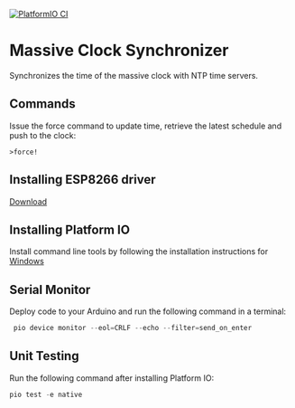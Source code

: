 [![PlatformIO CI](https://github.com/matthewturner/massive-clock/actions/workflows/platformio.yml/badge.svg)](https://github.com/matthewturner/massive-clock/actions/workflows/platformio.yml)

# Massive Clock Synchronizer

Synchronizes the time of the massive clock with NTP time servers.

## Commands

Issue the force command to update time, retrieve the latest schedule and push to the clock:

`>force!`

## Installing ESP8266 driver

[Download](https://sparks.gogo.co.nz/ch340.html)

## Installing Platform IO

Install command line tools by following the installation instructions for [Windows](https://docs.platformio.org/en/latest/core/installation.html#windows)

## Serial Monitor

Deploy code to your Arduino and run the following command in a terminal:

```powershell
 pio device monitor --eol=CRLF --echo --filter=send_on_enter
```

## Unit Testing

Run the following command after installing Platform IO:

```powershell
pio test -e native
```
